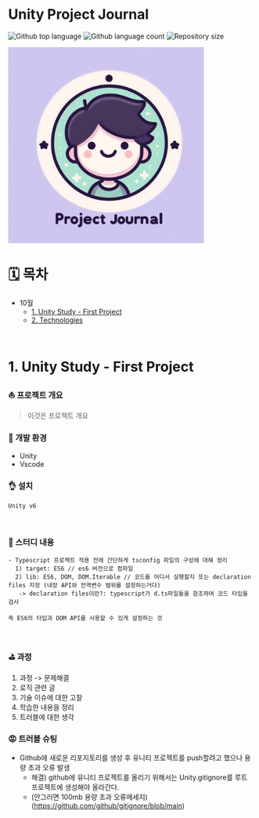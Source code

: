 # Unity Project Journal

  <p>
  <img alt="Github top language" src="https://img.shields.io/github/languages/top/camac0808/2024?color=56BEB8">
  <img alt="Github language count" src="https://img.shields.io/github/languages/count/camac0808/2024?color=56BEB8">
  <img alt="Repository size" src="https://img.shields.io/github/repo-size/camac0808/2024?color=56BEB8">
</p>

<!--프로젝트 대문 이미지-->
<img src="/project-journal.jpg" alt="Project Journal" width="400" />

<br>

<!--목차-->

# 🗓️ 목차

- 10월
  - [1. Unity Study - First Project](#1-dart-block-chain)
  - [2. Technologies](#2-technologies)

<br>

# 1. Unity Study - First Project

### ⛵ 프로젝트 개요

> 이것은 프로젝트 개요
> <br>

### :rocket: 개발 환경

- Unity
- Vscode
  <br>

### 👌 설치

```
Unity v6
```

<br>

### 📖 스터디 내용

```
- Typescript 프로젝트 적용 전에 간단하게 tsconfig 파일의 구성에 대해 정리
  1) target: ES6 // es6 버전으로 컴파일
  2) lib: ES6, DOM, DOM.Iterable // 코드를 어디서 실행할지 또는 declaration files 지정 (내장 API와 전역변수 범위를 설정하는거다)
   -> declaration files이란?: typescript가 d.ts파일들을 참조하여 코드 타입을 검사

즉 ES6의 타입과 DOM API를 사용할 수 있게 설정하는 것
```

<br>

### ⛳ 과정

1. 과정 -> 문제해결
2. 로직 관련 글
3. 기술 이슈에 대한 고찰
4. 학습한 내용을 정리
5. 트러블에 대한 생각
   <br>

### 😡 트러블 슈팅

- Github에 새로운 리포지토리를 생성 후 유니티 프로젝트를 push할려고 했으나 용량 초과 오류 발생
  - 해결) github에 유니티 프로젝트를 올리기 위해서는 Unity.gitignore를 루트 프로젝트에 생성해야 올라간다.
  - (안그러면 100mb 용량 초과 오류메세지) (https://github.com/github/gitignore/blob/main)

